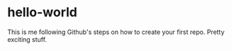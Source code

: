# hello-world
This is me following Github's steps on how to create your first repo. Pretty exciting stuff. 
